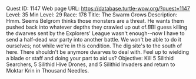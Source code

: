 Quest ID: 1147
Web page URL: https://database.turtle-wow.org/?quest=1147
Level: 35
Min Level: 29
Race: 178
Title: The Swarm Grows
Description: Hmm. Seems Belgrom thinks those monsters are a threat. He wants them pushed back into whatever depths they crawled up out of.$B$BI guess killing the dwarves sent by the Explorers' League wasn't enough--now I have to send a half-dead war party into another battle. We won't be able to do it ourselves; not while we're in this condition. The dig site's to the south of here. There shouldn't be anymore dwarves to deal with. Feel up to wielding a blade or staff and doing your part to aid us?
Objective: Kill 5 Silithid Searchers, 5 Silithid Hive Drones, and 5 Silithid Invaders and return to Moktar Krin in Thousand Needles.
